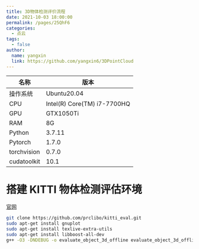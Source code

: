```yaml
---
title: 3D物体检测评价流程
date: 2021-10-03 18:00:00
permalink: /pages/25QhF6
categories: 
  - 点云
tags: 
  - false
author: 
  name: yangxin
  link: https://github.com/yangxin6/3DPointCloud
---
```




| 名称        | 版本                        |
| ----------- | --------------------------- |
| 操作系统    | Ubuntu20.04                 |
| CPU         | Intel(R) Core(TM) i7-7700HQ |
| GPU         | GTX1050Ti                   |
| RAM         | 8G                          |
| Python      | 3.7.11                      |
| Pytorch     | 1.7.0                       |
| torchvision | 0.7.0                       |
| cudatoolkit | 10.1                        |

# 搭建 KITTI 物体检测评估环境

[官网](http://www.cvlibs.net/datasets/kitti/eval_object.php?obj_benchmark=3d)

```bash
git clone https://github.com/prclibo/kitti_eval.git
sudo apt-get install gnuplot
sudo apt-get install texlive-extra-utils
sudo apt-get install libboost-all-dev
g++ -O3 -DNDEBUG -o evaluate_object_3d_offline evaluate_object_3d_offline.cpp
```

